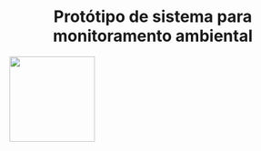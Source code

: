 <h1  align="center"> Protótipo de sistema para monitoramento ambiental </h1>

<img src ="imagens/imagem1 - Cópia.png" width="150" height="150" align="center"> 
